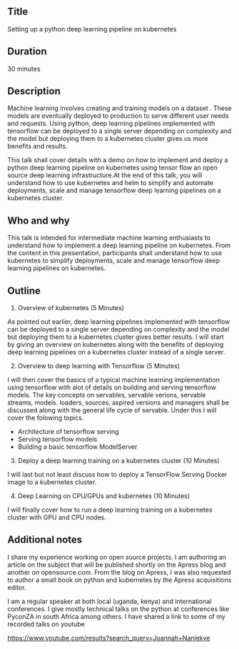 ## Title 

Setting up a python deep learning pipeline on kubernetes 

## Duration

30 minutes

## Description 

Machine learning involves creating and training models on a dataset . These models are eventually deployed to production
to serve different user needs and requests. Using python, deep learning pipelines implemented with tensorflow can be deployed to a single server depending on complexity and the model but deploying them to a kubernetes cluster gives us more benefits and results.

This talk shall cover details with a demo on how to implement and deploy a python deep learning pipeline on kubernetes using 
tensor flow an open source deep learning infrastructure.At the end of this talk, you will understand how to use kubernetes 
and helm to simplify and automate deployments, scale and manage tensorflow deep learning pipelines on a kubernetes cluster. 

## Who and why

This talk is intended for intermediate machine learning enthusiasts to understand how to implement a deep learning pipeline on 
kubernetes. From the content in this presentation, participants shall understand how to use kubernetes to simplify deployments, 
scale and manage tensorflow deep learning pipelines on kubernetes. 

## Outline 

1. Overview of kubernetes (5 Minutes)

As pointed out earlier, deep learning pipelines implemented with tensorflow can be deployed to a single server depending on 
complexity and the model but deploying them to a kubernetes cluster gives better results. I will start by giving an overview on
kubernetes along with the benefits of deploying deep learning pipelines on a kubernetes cluster instead of a single server.

2. Overview to deep learning with Tensorflow (5 Minutes)

I will then cover the basics of a typical machine learning implementation using tensorflow with alot of details on building and serving tensorflow models. The key concepts on servables, servable verions, servable streams, models. loaders, sources, aspired versions and managers shall be discussed along with the general life cycle of servable. Under this I  will cover the folowing topics.
  - Architecture of tensorflow serving
  - Serving tensorflow models
  - Building a basic tensorflow ModelServer

3. Deploy a deep learning training on a kubernetes cluster (10 Minutes)

I will last but not least discuss how to deploy a TensorFlow Serving Docker image to a kubernetes cluster.

4. Deep Learning on CPU/GPUs and kubernetes  (10 Minutes)

I will finally cover how to run a deep learning training on a kubernetes cluster with GPU and CPU nodes.

## Additional notes 

I share my experience working on open source projects. I am authoring  an article on the subject that will be published shortly on the Apress blog and  another on opensource.com. From the blog on Apress, I was also requested to author a small book on python and kubernetes by the Apress acquisitions editor.

I am a regular speaker at both local (uganda, kenya) and international conferences. I give mostly technical talks on the python at conferences like PyconZA in south Africa among others. I have shared a link to some of my recorded talks on youtube

https://www.youtube.com/results?search_query=Joannah+Nanjekye
